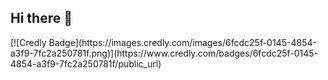 ## Hi there 👋

<!--
**vee-kamunya/vee-kamunya** is a ✨ _special_ ✨ repository because its `README.md` (this file) appears on your GitHub profile.

Here are some ideas to get you started:

- 🔭 I’m currently working on ...
- 🌱 I’m currently learning ...
- 👯 I’m looking to collaborate on ...
- 🤔 I’m looking for help with ...
- 💬 Ask me about ...
- 📫 How to reach me: ...
- 😄 Pronouns: ...
- ⚡ Fun fact: ...
-->
<div data-iframe-width="150" data-iframe-height="270" data-share-badge-id="6fcdc25f-0145-4854-a3f9-7fc2a250781f" data-share-badge-host="https://www.credly.com"></div><script type="text/javascript" async src="//cdn.credly.com/assets/utilities/embed.js"></script>
[![Credly Badge](https://images.credly.com/images/6fcdc25f-0145-4854-a3f9-7fc2a250781f.png)](https://www.credly.com/badges/6fcdc25f-0145-4854-a3f9-7fc2a250781f/public_url)

